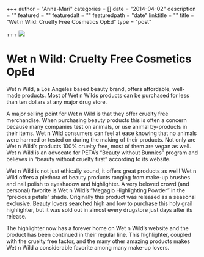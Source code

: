 +++
author = "Anna-Mari"
categories = []
date = "2014-04-02"
description = ""
featured = ""
featuredalt = ""
featuredpath = "date"
linktitle = ""
title = "Wet n Wild: Cruelty Free Cosmetics OpEd"
type = "post"

+++
![](/uploads/blur-brush-close-up-457704.jpg)

# Wet n Wild: Cruelty Free Cosmetics OpEd

Wet n Wild, a Los Angeles based beauty brand, offers affordable, well-made products. Most of Wet n Wilds products can be purchased for less than ten dollars at any major drug store.

A major selling point for Wet n Wild is that they offer cruelty free merchandise. When purchasing beauty products this is often a concern because many companies test on animals, or use animal by-products in their items. Wet n Wild consumers can feel at ease knowing that no animals were harmed or tested on during the making of their products. Not only are Wet n Wild’s products 100% cruelty free, most of them are vegan as well. Wet n Wild is an advocate for PETA’s “Beauty without Bunnies” program and believes in “beauty without cruelty first” according to its website.

Wet n Wild is not just ethically sound, it offers great products as well! Wet n Wild offers a plethora of beauty products ranging from make-up brushes and nail polish to eyeshadow and highlighter. A very beloved crowd (and personal) favorite is Wet n Wild’s “Megaglo Highlighting Powder” in the “precious petals” shade. Originally this product was released as a seasonal exclusive. Beauty lovers searched high and low to purchase this holy grail highlighter, but it was sold out in almost every drugstore just days after its release.

The highlighter now has a forever home on Wet n Wild’s website and the product has been continued in their regular line. This highlighter, coupled with the cruelty free factor, and the many other amazing products makes Wet n Wild a considerable favorite among many make-up lovers.